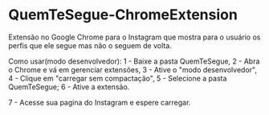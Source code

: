 # QuemTeSegue-ChromeExtension

Extensão no Google Chrome para o Instagram que mostra para o usuário os perfis que ele segue mas não o seguem de volta.

Como usar(modo desenvolvedor):
  1 - Baixe a pasta QuemTeSegue,
  2 - Abra o Chrome e vá em gerenciar extensões,
    3 - Ative o "modo desenvolvedor",
  4 - Clique em "carregar sem compactação",
  5 - Selecione a pasta QuemTeSegue;
  6 - Ative a extensão.
  
  7 - Acesse sua pagina do Instagram e espere carregar.
